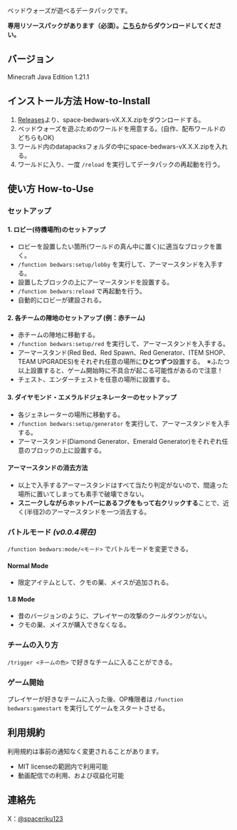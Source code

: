 ベッドウォーズが遊べるデータパックです。

**専用リソースパックがあります（必須）。[こちら](https://github.com/spaceriku123/space-bedwars-resourcepack)からダウンロードしてください。**
## バージョン
 Minecraft Java Edition 1.21.1
## インストール方法 How-to-Install
1. [Releases](https://github.com/spaceriku123/space-bedwars-datapack/releases)より、space-bedwars-vX.X.X.zipをダウンロードする。
2. ベッドウォーズを遊ぶためのワールドを用意する。(自作、配布ワールドのどちらもOK)
3. ワールド内のdatapacksフォルダの中にspace-bedwars-vX.X.X.zipを入れる。
4. ワールドに入り、一度 `/reload` を実行してデータパックの再起動を行う。
## 使い方 How-to-Use
### セットアップ
#### 1. ロビー(待機場所)のセットアップ
   - ロビーを設置したい箇所(ワールドの真ん中に置く)に適当なブロックを置く。
   - `/function bedwars:setup/lobby` を実行して、アーマースタンドを入手する。
   - 設置したブロックの上にアーマースタンドを設置する。
   - `/function bedwars:reload` で再起動を行う。
   - 自動的にロビーが建設される。
#### 2. 各チームの陣地のセットアップ (例：赤チーム)
   - 赤チームの陣地に移動する。
   - `/function bedwars:setup/red` を実行して、アーマースタンドを入手する。
   - アーマースタンド(Red Bed、Red Spawn、Red Generator、ITEM SHOP、TEAM UPGRADES)をそれぞれ任意の場所に**ひとつずつ**設置する。　※ふたつ以上設置すると、ゲーム開始時に不具合が起こる可能性があるので注意！
   - チェスト、エンダーチェストを任意の場所に設置する。
#### 3. ダイヤモンド・エメラルドジェネレーターのセットアップ
   - 各ジェネレーターの場所に移動する。
   - `/function bedwars:setup/generator` を実行して、アーマースタンドを入手する。
   - アーマースタンド(Diamond Generator、Emerald Generator)をそれぞれ任意のブロックの上に設置する。
#### アーマースタンドの消去方法
- 以上で入手するアーマースタンドはすべて当たり判定がないので、間違った場所に置いてしまっても素手で破壊できない。
- **スニークしながらホットバーにあるフグをもって右クリックする**ことで、近く(半径2)のアーマースタンドを一つ消去する。
### バトルモード *(v0.0.4現在)*
`/function bedwars:mode/<モード>` でバトルモードを変更できる。
#### Normal Mode
- 限定アイテムとして、クモの巣、メイスが追加される。
#### 1.8 Mode
- 昔のバージョンのように、プレイヤーの攻撃のクールダウンがない。
- クモの巣、メイスが購入できなくなる。
### チームの入り方
`/trigger <チームの色>` で好きなチームに入ることができる。
### ゲーム開始
プレイヤーが好きなチームに入った後、OP権限者は `/function bedwars:gamestart` を実行してゲームをスタートさせる。
## 利用規約
利用規約は事前の通知なく変更されることがあります。
- MIT licenseの範囲内で利用可能
- 動画配信での利用、および収益化可能
## 連絡先
X：[@spaceriku123](https://x.com/spaceriku123)
